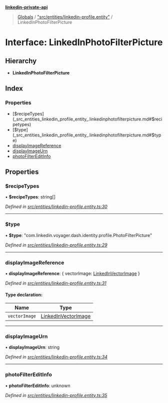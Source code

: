**[linkedin-private-api](../README.md)**

> [Globals](../globals.md) / ["src/entities/linkedin-profile.entity"](../modules/_src_entities_linkedin_profile_entity_.md) / LinkedInPhotoFilterPicture

# Interface: LinkedInPhotoFilterPicture

## Hierarchy

* **LinkedInPhotoFilterPicture**

## Index

### Properties

* [$recipeTypes](_src_entities_linkedin_profile_entity_.linkedinphotofilterpicture.md#$recipetypes)
* [$type](_src_entities_linkedin_profile_entity_.linkedinphotofilterpicture.md#$type)
* [displayImageReference](_src_entities_linkedin_profile_entity_.linkedinphotofilterpicture.md#displayimagereference)
* [displayImageUrn](_src_entities_linkedin_profile_entity_.linkedinphotofilterpicture.md#displayimageurn)
* [photoFilterEditInfo](_src_entities_linkedin_profile_entity_.linkedinphotofilterpicture.md#photofiltereditinfo)

## Properties

### $recipeTypes

•  **$recipeTypes**: string[]

*Defined in [src/entities/linkedin-profile.entity.ts:30](https://github.com/cosiall/linkedin-private-api/blob/4854731/src/entities/linkedin-profile.entity.ts#L30)*

___

### $type

•  **$type**: \"com.linkedin.voyager.dash.identity.profile.PhotoFilterPicture\"

*Defined in [src/entities/linkedin-profile.entity.ts:29](https://github.com/cosiall/linkedin-private-api/blob/4854731/src/entities/linkedin-profile.entity.ts#L29)*

___

### displayImageReference

•  **displayImageReference**: { vectorImage: [LinkedInVectorImage](_src_entities_linkedin_vector_image_entity_.linkedinvectorimage.md)  }

*Defined in [src/entities/linkedin-profile.entity.ts:31](https://github.com/cosiall/linkedin-private-api/blob/4854731/src/entities/linkedin-profile.entity.ts#L31)*

#### Type declaration:

Name | Type |
------ | ------ |
`vectorImage` | [LinkedInVectorImage](_src_entities_linkedin_vector_image_entity_.linkedinvectorimage.md) |

___

### displayImageUrn

•  **displayImageUrn**: string

*Defined in [src/entities/linkedin-profile.entity.ts:34](https://github.com/cosiall/linkedin-private-api/blob/4854731/src/entities/linkedin-profile.entity.ts#L34)*

___

### photoFilterEditInfo

•  **photoFilterEditInfo**: unknown

*Defined in [src/entities/linkedin-profile.entity.ts:35](https://github.com/cosiall/linkedin-private-api/blob/4854731/src/entities/linkedin-profile.entity.ts#L35)*
